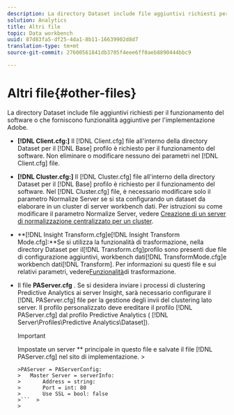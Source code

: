 ```yaml
---
description: La directory Dataset include file aggiuntivi richiesti per il funzionamento del software o che forniscono funzionalità aggiuntive per l'implementazione Adobe.
solution: Analytics
title: Altri file
topic: Data workbench
uuid: 87d83fa5-df25-4da1-8b11-16639902d8d7
translation-type: tm+mt
source-git-commit: 27600561841db3705f4eee6ff0aeb8890444bbc9

---
```



# Altri file{#other-files}

La directory Dataset include file aggiuntivi richiesti per il funzionamento del software o che forniscono funzionalità aggiuntive per l&#39;implementazione Adobe.

* **[!DNL Client.cfg:]** Il [!DNL Client.cfg] file all&#39;interno della directory Dataset per il [!DNL Base] profilo è richiesto per il funzionamento del software. Non eliminare o modificare nessuno dei parametri nel [!DNL Client.cfg] file.

* **[!DNL Cluster.cfg:]** Il [!DNL Cluster.cfg] file all&#39;interno della directory Dataset per il [!DNL Base] profilo è richiesto per il funzionamento del software. Nel [!DNL Cluster.cfg] file, è necessario modificare solo il parametro Normalize Server se si sta configurando un dataset da elaborare in un cluster di server workbench dati. Per istruzioni su come modificare il parametro Normalize Server, vedere [Creazione di un server di normalizzazione centralizzato per un cluster](../../../home/c-dataset-const-proc/c-log-proc-config-file/c-ins-svr-file-svr-unit.md).

* **[!DNL Insight Transform.cfg]e[!DNL Insight Transform Mode.cfg]:**Se si utilizza la funzionalità di trasformazione, nella directory Dataset per il[!DNL Transform.cfg]profilo sono presenti due file di configurazione aggiuntivi, workbench dati[!DNL TransformMode.cfg]e workbench dati[!DNL Transform]. Per informazioni su questi file e sui relativi parametri, vedere[Funzionalità](https://docs.adobe.com/content/help/en/data-workbench/using/server-admin-install/transform/t-config-tfm.html)di trasformazione.

* Il file **PAServer.cfg** . Se si desidera inviare i processi di clustering Predictive Analytics ai server Insight, sarà necessario configurare il [!DNL PAServer.cfg] file per la gestione degli invii del clustering lato server.
Il profilo personalizzato deve ereditare il profilo [!DNL PAServer.cfg] dal profilo Predictive Analytics ( [!DNL Server\Profiles\Predictive Analytics\Dataset]).

   >[!IMPORTANT]
   >
   >Impostate un server ** principale in questo file e salvate il file [!DNL PAServer.cfg] nel sito di implementazione.   >
   >
   >
   ```>
   >PAServer = PAServerConfig: 
   >   Master Server = serverInfo: 
   >       Address = string: 
   >       Port = int: 80
   >       Use SSL = bool: false
   >```  >
   >



